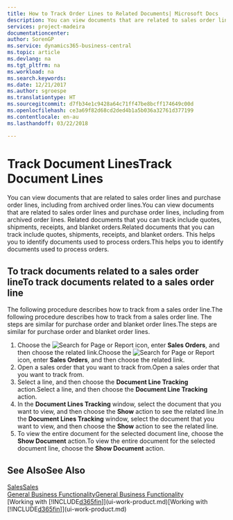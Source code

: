 ```yaml
---
title: How to Track Order Lines to Related Documents| Microsoft Docs
description: You can view documents that are related to sales order lines and purchase order lines, including from archived order lines. Related documents that you can track include quotes, shipments, receipts, and blanket orders. This helps you to identify documents used to process orders.
services: project-madeira
documentationcenter: 
author: SorenGP
ms.service: dynamics365-business-central
ms.topic: article
ms.devlang: na
ms.tgt_pltfrm: na
ms.workload: na
ms.search.keywords: 
ms.date: 12/21/2017
ms.author: sgroespe
ms.translationtype: HT
ms.sourcegitcommit: d7fb34e1c9428a64c71ff47be8bcff174649c00d
ms.openlocfilehash: ce3a69f82d68cd2ded4b1a5b036a32761d377199
ms.contentlocale: en-au
ms.lasthandoff: 03/22/2018

---
```

# <a name="track-document-lines"></a><span data-ttu-id="6ee64-105">Track Document Lines</span><span class="sxs-lookup"><span data-stu-id="6ee64-105">Track Document Lines</span></span>
<span data-ttu-id="6ee64-106">You can view documents that are related to sales order lines and purchase order lines, including from archived order lines.</span><span class="sxs-lookup"><span data-stu-id="6ee64-106">You can view documents that are related to sales order lines and purchase order lines, including from archived order lines.</span></span> <span data-ttu-id="6ee64-107">Related documents that you can track include quotes, shipments, receipts, and blanket orders.</span><span class="sxs-lookup"><span data-stu-id="6ee64-107">Related documents that you can track include quotes, shipments, receipts, and blanket orders.</span></span> <span data-ttu-id="6ee64-108">This helps you to identify documents used to process orders.</span><span class="sxs-lookup"><span data-stu-id="6ee64-108">This helps you to identify documents used to process orders.</span></span>  

## <a name="to-track-documents-related-to-a-sales-order-line"></a><span data-ttu-id="6ee64-109">To track documents related to a sales order line</span><span class="sxs-lookup"><span data-stu-id="6ee64-109">To track documents related to a sales order line</span></span>
<span data-ttu-id="6ee64-110">The following procedure describes how to track from a sales order line.</span><span class="sxs-lookup"><span data-stu-id="6ee64-110">The following procedure describes how to track from a sales order line.</span></span> <span data-ttu-id="6ee64-111">The steps are similar for purchase order and blanket order lines.</span><span class="sxs-lookup"><span data-stu-id="6ee64-111">The steps are similar for purchase order and blanket order lines.</span></span>

1.  <span data-ttu-id="6ee64-112">Choose the ![Search for Page or Report](media/ui-search/search_small.png "Search for Page or Report icon") icon, enter **Sales Orders**, and then choose the related link.</span><span class="sxs-lookup"><span data-stu-id="6ee64-112">Choose the ![Search for Page or Report](media/ui-search/search_small.png "Search for Page or Report icon") icon, enter **Sales Orders**, and then choose the related link.</span></span>  
2.  <span data-ttu-id="6ee64-113">Open a sales order that you want to track from.</span><span class="sxs-lookup"><span data-stu-id="6ee64-113">Open a sales order that you want to track from.</span></span>  
3.  <span data-ttu-id="6ee64-114">Select a line, and then choose the **Document Line Tracking** action.</span><span class="sxs-lookup"><span data-stu-id="6ee64-114">Select a line, and then choose the **Document Line Tracking** action.</span></span>
4. <span data-ttu-id="6ee64-115">In the **Document Lines Tracking** window, select the document that you want to view, and then choose the **Show** action to see the related line.</span><span class="sxs-lookup"><span data-stu-id="6ee64-115">In the **Document Lines Tracking** window, select the document that you want to view, and then choose the **Show** action to see the related line.</span></span>
5. <span data-ttu-id="6ee64-116">To view the entire document for the selected document line, choose the **Show Document** action.</span><span class="sxs-lookup"><span data-stu-id="6ee64-116">To view the entire document for the selected document line, choose the **Show Document** action.</span></span>

## <a name="see-also"></a><span data-ttu-id="6ee64-117">See Also</span><span class="sxs-lookup"><span data-stu-id="6ee64-117">See Also</span></span>
[<span data-ttu-id="6ee64-118">Sales</span><span class="sxs-lookup"><span data-stu-id="6ee64-118">Sales</span></span>](sales-manage-sales.md)  
[<span data-ttu-id="6ee64-119">General Business Functionality</span><span class="sxs-lookup"><span data-stu-id="6ee64-119">General Business Functionality</span></span>](ui-across-business-areas.md)  
<span data-ttu-id="6ee64-120">[Working with [!INCLUDE[d365fin](includes/d365fin_md.md)]](ui-work-product.md)</span><span class="sxs-lookup"><span data-stu-id="6ee64-120">[Working with [!INCLUDE[d365fin](includes/d365fin_md.md)]](ui-work-product.md)</span></span>

